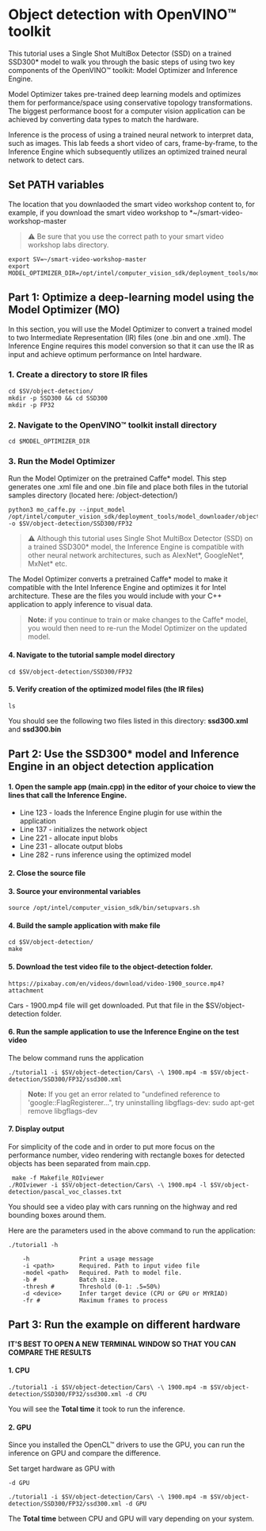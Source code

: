 # Object detection with OpenVINO™ toolkit

This tutorial uses a Single Shot MultiBox Detector (SSD) on a trained SSD300* model to walk you through the basic steps of using two key components of the OpenVINO™ toolkit: Model Optimizer and Inference Engine.

Model Optimizer takes pre-trained deep learning models and optimizes them for performance/space using conservative topology transformations. The biggest performance boost for a computer vision application can be achieved by converting data types to match the hardware.

Inference is the process of using a trained neural network to interpret data, such as images. This lab feeds a short video of cars, frame-by-frame, to the Inference Engine which subsequently utilizes an optimized trained neural network to detect cars.

## Set PATH variables
The location that you downlaoded the smart video workshop content to, for example, if you download the smart video workshop to *~/smart-video-workshop-master

> :warning: Be sure that you use the correct path to your smart video workshop labs directory.

	export SV=~/smart-video-workshop-master
	export MODEL_OPTIMIZER_DIR=/opt/intel/computer_vision_sdk/deployment_tools/model_optimizer/

## Part 1: Optimize a deep-learning model using the Model Optimizer (MO)

In this section, you will use the Model Optimizer to convert a trained model to two Intermediate Representation (IR) files (one .bin and one .xml). The Inference Engine requires this model conversion so that it can use the IR as input and achieve optimum performance on Intel hardware.

### 1. Create a directory to store IR files

	cd $SV/object-detection/
	mkdir -p SSD300 && cd SSD300
	mkdir -p FP32

### 2. Navigate to the OpenVINO™ toolkit install directory

	cd $MODEL_OPTIMIZER_DIR

### 3. Run the Model Optimizer

Run the Model Optimizer on the pretrained Caffe* model. This step generates one .xml file and one .bin file and place both files in the tutorial samples directory (located here: /object-detection/)

	python3 mo_caffe.py --input_model /opt/intel/computer_vision_sdk/deployment_tools/model_downloader/object_detection/common/ssd/300/caffe/ssd300.caffemodel -o $SV/object-detection/SSD300/FP32

> :warning: Although this tutorial uses Single Shot MultiBox Detector (SSD) on a trained SSD300* model, the Inference Engine is compatible with other neural network architectures, such as AlexNet*, GoogleNet*, MxNet* etc.


The Model Optimizer converts a pretrained Caffe* model to make it compatible with the Intel Inference Engine and optimizes it for Intel architecture. These are the files you would include with your C++ application to apply inference to visual data.

> **Note:** if you continue to train or make changes to the Caffe* model, you would then need to re-run the Model Optimizer on the updated model.

#### 4. Navigate to the tutorial sample model directory

	cd $SV/object-detection/SSD300/FP32

#### 5. Verify creation of the optimized model files (the IR files)

	ls

You should see the following two files listed in this directory: **ssd300.xml** and **ssd300.bin**


## Part 2: Use the SSD300* model and Inference Engine in an object detection application


#### 1. Open the sample app (main.cpp) in the editor of your choice to view the lines that call the Inference Engine.

* Line 123 - loads the Inference Engine plugin for use within the application
* Line 137 - initializes the network object
* Line 221 - allocate input blobs
* Line 231 - allocate output blobs
* Line 282 - runs inference using the optimized model

#### 2. Close the source file

#### 3. Source your environmental variables

	source /opt/intel/computer_vision_sdk/bin/setupvars.sh

#### 4. Build the sample application with make file

 	cd $SV/object-detection/
	make

#### 5. Download the test video file to the object-detection folder.

	https://pixabay.com/en/videos/download/video-1900_source.mp4?attachment  
Cars - 1900.mp4 file will get downloaded. Put that file in the $SV/object-detection folder.

#### 6. Run the sample application to use the Inference Engine on the test video
The below command runs the application

	./tutorial1 -i $SV/object-detection/Cars\ -\ 1900.mp4 -m $SV/object-detection/SSD300/FP32/ssd300.xml

> **Note:** If you get an error related to "undefined reference to 'google::FlagRegisterer...", try uninstalling libgflags-dev: sudo apt-get remove libgflags-dev

#### 7. Display output
For simplicity of the code and in order to put more focus on the performance number, video rendering with rectangle boxes for detected objects has been separated from main.cpp.

	 make -f Makefile_ROIviewer
	./ROIviewer -i $SV/object-detection/Cars\ -\ 1900.mp4 -l $SV/object-detection/pascal_voc_classes.txt

You should see a video play with cars running on the highway and red bounding boxes around them.

Here are the parameters used in the above command to run the application:

	./tutorial1 -h

		-h              Print a usage message
		-i <path>       Required. Path to input video file
		-model <path>   Required. Path to model file.
		-b #            Batch size.
		-thresh #       Threshold (0-1: .5=50%)
		-d <device>     Infer target device (CPU or GPU or MYRIAD)
		-fr #           Maximum frames to process


## Part 3: Run the example on different hardware

**IT'S BEST TO OPEN A NEW TERMINAL WINDOW SO THAT YOU CAN COMPARE THE RESULTS**

#### 1. CPU
```
./tutorial1 -i $SV/object-detection/Cars\ -\ 1900.mp4 -m $SV/object-detection/SSD300/FP32/ssd300.xml -d CPU
```
You will see the **Total time** it took to run the inference.

#### 2. GPU
Since you installed the OpenCL™ drivers to use the GPU, you can run the inference on GPU and compare the difference.

Set target hardware as GPU with
```
-d GPU
```
```
./tutorial1 -i $SV/object-detection/Cars\ -\ 1900.mp4 -m $SV/object-detection/SSD300/FP32/ssd300.xml -d GPU
```

The **Total time** between CPU and GPU will vary depending on your system.
